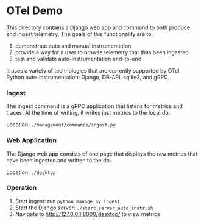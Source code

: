 # OTel Demo

This directory contains a Django web app and command to both produce and ingest telemetry. The goals of this
functionality are to:

1) demonstrate auto and manual instrumentation
2) provide a way for a user to browse telemetry that thas been ingested
3) test and validate auto-instrumentation end-to-end

It uses a variety of technologies that are currently supported by OTel Python auto-instrumentation: Django, DB-API,
sqlite3, and gRPC.

### Ingest

The ingest command is a gRPC application that listens for metrics and traces. At the time of writing, it
writes just metrics to the local db.

Location: `./management/commands/ingest.py`

### Web Application

The Django web app consists of one page that displays the raw metrics that have been ingested and written to the
db.

Location: `./desktop`

### Operation

1) Start ingest: run `python manage.py ingest`
2) Start the Django server: `./start_server_auto_instr.sh`
3) Navigate to http://127.0.0.1:8000/desktop/ to view metrics
